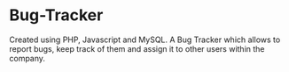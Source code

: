 # Bug-Tracker
Created using PHP, Javascript and MySQL. A Bug Tracker which allows to report bugs, keep track of them and assign it to other users within the company.
